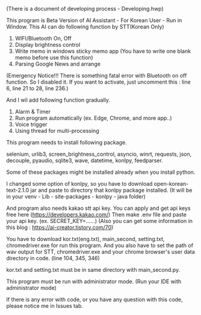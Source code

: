(There is a document of developing process - Developing.hwp)

This program is Beta Version of AI Assistant - For Korean User - Run in Window.
This AI can do following function by STT(Korean Only)
1. WIFI/Bluetooth On, Off
2. Display brightness control
3. Write memo in windows sticky memo app (You have to write one blank memo before use this function)
4. Parsing Google News and arrange

(Emergency Notice!!! There is something fatal error with Bluetooth on off function. So I disabled it. If you want to activate, just uncomment this : line 6, line 21 to 28, line 236.)

And I wil add following function gradually.
1. Alarm & Timer
2. Run program automatically (ex. Edge, Chrome, and more app..)
3. Voice trigger
4. Using thread for multi-processing


This program needs to install following package.

  selenium, urlib3, screen_brightness_control, asyncio, winrt, requests, json, decouple, pyaudio, sqlite3, wave, datetime, konlpy, feedparser.

Some of these packages might be installed already when you install python.

I changed some option of konlpy, so you have to download open-korean-text-2.1.0 jar and paste to directory that konlpy package installed.
(It will be in your venv - Lib - site-packages - konlpy - java folder)

And program also needs kakao stt api key. You can apply and get api keys free here (https://developers.kakao.com/)
Then make .env file and paste your api key. (ex. SECRET_KEY=......)
(Also you can get some information in this blog : https://ai-creator.tistory.com/70)

You have to download kor.txt(eng.txt), main_second, setting.txt, chromedriver.exe for run this program.
And you also have to set the path of wav output for STT, chromedriver.exe and your chrome browser's user data directory in code. (line 104, 345, 346)

kor.txt and setting.txt must be in same directory with main_second.py.

This program must be run with administrator mode. (Run your IDE with administrator mode)




If there is any error with code, or you have any question with this code, please notice me in Issues tab.
